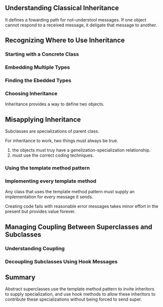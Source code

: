 ## Understanding Classical Inheritance

It defines a fowarding path for not-understool messages.
If one object cannot respond to a received message, it deligate that message to another.

## Recognizing Where to Use Inheritance

### Starting with a Concrete Class

### Embedding Multiple Types

### Finding the Ebedded Types

### Choosing Inheritance

Inheritance provides a way to define two objects.

## Misapplying Inheritance

Subclasses are specializations of parent class.

For inheritance to work, two things must always be true.

1. the objects must truy have a genelization-specialization relationship.
2. must use the correct coding techniques.

### Using the template method pattern

### Implementing every template method

Any class that uses the template method pattern must supply an implementation
for every message it sends.

Creating code fails with reasonable error messages takes minor effort in the present
but provides value forever.

## Managing Coupling Between Superclasses and Subclasses

### Understanding Coupling

### Decoupling Subclasses Using Hook Messages

## Summary

Abstract superclasses use the template method pattern to invite inheritors to supply specialization,
and use hook methods to allow these inheritors to contribute these specializations
without being forced to send super.
